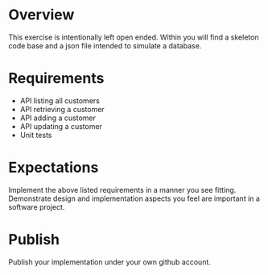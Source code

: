 # Overview
This exercise is intentionally left open ended.  Within you will find a skeleton code base and a json file intended to simulate a database.

# Requirements
 - API listing all customers
 - API retrieving a customer
 - API adding a customer
 - API updating a customer
 - Unit tests

# Expectations
Implement the above listed requirements in a manner you see fitting.  Demonstrate design and implementation aspects you feel are important in a software project.

# Publish
Publish your implementation under your own github account.
